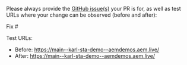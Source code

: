 Please always provide the [GitHub issue(s)](../issues) your PR is for, as well as test URLs where your change can be observed (before and after):

Fix #<gh-issue-id>

Test URLs:
- Before: https://main--karl-sta-demo--aemdemos.aem.live/
- After: https://main--karl-sta-demo--aemdemos.aem.live/
